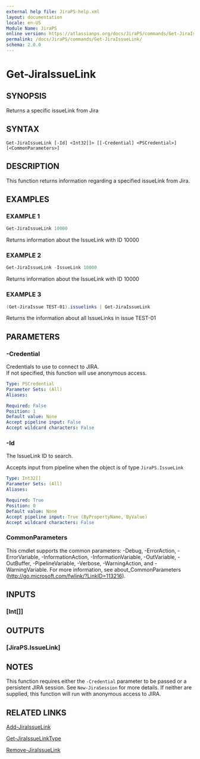 ```yaml
---
external help file: JiraPS-help.xml
layout: documentation
locale: en-US
Module Name: JiraPS
online version: https://atlassianps.org/docs/JiraPS/commands/Get-JiraIssueLink/
permalink: /docs/JiraPS/commands/Get-JiraIssueLink/
schema: 2.0.0
---
```


# Get-JiraIssueLink

## SYNOPSIS

Returns a specific issueLink from Jira

## SYNTAX

```
Get-JiraIssueLink [-Id] <Int32[]> [[-Credential] <PSCredential>] [<CommonParameters>]
```

## DESCRIPTION

This function returns information regarding a specified issueLink from Jira.

## EXAMPLES

### EXAMPLE 1

```powershell
Get-JiraIssueLink 10000
```

Returns information about the IssueLink with ID 10000

### EXAMPLE 2

```powershell
Get-JiraIssueLink -IssueLink 10000
```

Returns information about the IssueLink with ID 10000

### EXAMPLE 3

```powershell
(Get-JiraIssue TEST-01).issuelinks | Get-JiraIssueLink
```

Returns the information about all IssueLinks in issue TEST-01

## PARAMETERS

### -Credential

Credentials to use to connect to JIRA.  
If not specified, this function will use anonymous access.

```yaml
Type: PSCredential
Parameter Sets: (All)
Aliases:

Required: False
Position: 1
Default value: None
Accept pipeline input: False
Accept wildcard characters: False
```

### -Id

The IssueLink ID to search.

Accepts input from pipeline when the object is of type `JiraPS.IssueLink`

```yaml
Type: Int32[]
Parameter Sets: (All)
Aliases:

Required: True
Position: 0
Default value: None
Accept pipeline input: True (ByPropertyName, ByValue)
Accept wildcard characters: False
```

### CommonParameters
This cmdlet supports the common parameters: -Debug, -ErrorAction, -ErrorVariable, -InformationAction, -InformationVariable, -OutVariable, -OutBuffer, -PipelineVariable, -Verbose, -WarningAction, and -WarningVariable. For more information, see about_CommonParameters (http://go.microsoft.com/fwlink/?LinkID=113216).

## INPUTS

### [Int[]]

## OUTPUTS

### [JiraPS.IssueLink]

## NOTES

This function requires either the `-Credential` parameter to be passed or a persistent JIRA session.
See `New-JiraSession` for more details.
If neither are supplied, this function will run with anonymous access to JIRA.

## RELATED LINKS

[Add-JiraIssueLink](../Add-JiraIssueLink/)

[Get-JiraIssueLinkType](../Get-JiraIssueLinkType/)

[Remove-JiraIssueLink](../Remove-JiraIssueLink/)
